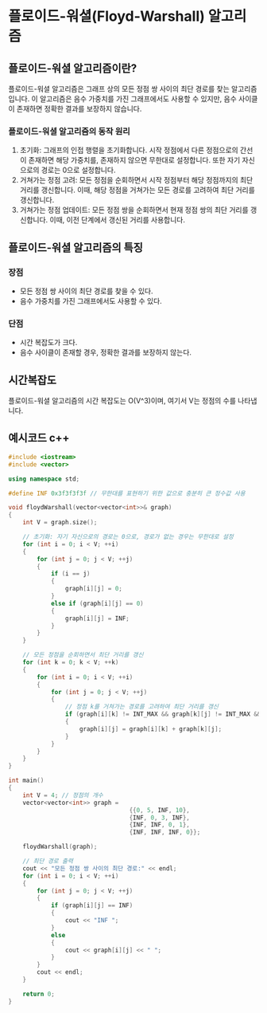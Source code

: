 # 플로이드-워셜(Floyd-Warshall) 알고리즘

## 플로이드-워셜 알고리즘이란?
 플로이드-워셜 알고리즘은 그래프 상의 모든 정점 쌍 사이의 최단 경로를 찾는 알고리즘입니다. 이 알고리즘은 음수 가중치를 가진 그래프에서도 사용할 수 있지만, 음수 사이클이 존재하면 정확한 결과를 보장하지 않습니다.

### 플로이드-워셜 알고리즘의 동작 원리
1. 초기화: 그래프의 인접 행렬을 초기화합니다. 시작 정점에서 다른 정점으로의 간선이 존재하면 해당 가중치를, 존재하지 않으면 무한대로 설정합니다. 또한 자기 자신으로의 경로는 0으로 설정합니다.
2. 거쳐가는 정점 고려: 모든 정점을 순회하면서 시작 정점부터 해당 정점까지의 최단 거리를 갱신합니다. 이때, 해당 정점을 거쳐가는 모든 경로를 고려하여 최단 거리를 갱신합니다.
3. 거쳐가는 정점 업데이트: 모든 정점 쌍을 순회하면서 현재 정점 쌍의 최단 거리를 갱신합니다. 이때, 이전 단계에서 갱신된 거리를 사용합니다.

## 플로이드-워셜 알고리즘의 특징
 
 ### 장점
 * 모든 정점 쌍 사이의 최단 경로를 찾을 수 있다.
 * 음수 가중치를 가진 그래프에서도 사용할 수 있다.

 ### 단점
 * 시간 복잡도가 크다.
 * 음수 사이클이 존재할 경우, 정확한 결과를 보장하지 않는다.
 
## 시간복잡도
플로이드-워셜 알고리즘의 시간 복잡도는 O(V^3)이며, 여기서 V는 정점의 수를 나타냅니다.
 
## 예시코드 c++
```cpp
#include <iostream>
#include <vector>

using namespace std;

#define INF 0x3f3f3f3f // 무한대를 표현하기 위한 값으로 충분히 큰 정수값 사용

void floydWarshall(vector<vector<int>>& graph) 
{
    int V = graph.size();

    // 초기화: 자기 자신으로의 경로는 0으로, 경로가 없는 경우는 무한대로 설정
    for (int i = 0; i < V; ++i) 
    {
        for (int j = 0; j < V; ++j) 
        {
            if (i == j) 
            {
                graph[i][j] = 0;
            } 
            else if (graph[i][j] == 0) 
            {
                graph[i][j] = INF;
            }
        }
    }

    // 모든 정점을 순회하면서 최단 거리를 갱신
    for (int k = 0; k < V; ++k) 
    {
        for (int i = 0; i < V; ++i) 
        {
            for (int j = 0; j < V; ++j) 
            {
                // 정점 k를 거쳐가는 경로를 고려하여 최단 거리를 갱신
                if (graph[i][k] != INT_MAX && graph[k][j] != INT_MAX && graph[i][k] + graph[k][j] < graph[i][j]) 
                {
                    graph[i][j] = graph[i][k] + graph[k][j];
                }
            }
        }
    }
}

int main() 
{
    int V = 4; // 정점의 개수
    vector<vector<int>> graph = 
                                  {{0, 5, INF, 10},
                                  {INF, 0, 3, INF},
                                  {INF, INF, 0, 1},
                                  {INF, INF, INF, 0}};

    floydWarshall(graph);

    // 최단 경로 출력
    cout << "모든 정점 쌍 사이의 최단 경로:" << endl;
    for (int i = 0; i < V; ++i) 
    {
        for (int j = 0; j < V; ++j) 
        {
            if (graph[i][j] == INF) 
            {
                cout << "INF ";
            } 
            else 
            {
                cout << graph[i][j] << " ";
            }
        }
        cout << endl;
    }

    return 0;
}
```